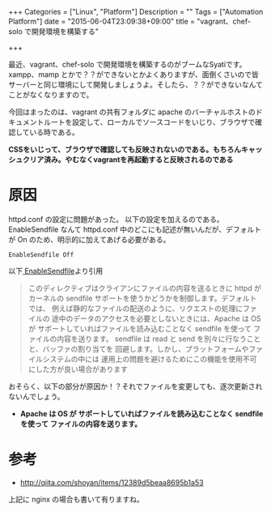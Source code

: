 +++
Categories = ["Linux", "Platform"]
Description = ""
Tags = ["Automation Platform"]
date = "2015-06-04T23:09:38+09:00"
title = "vagrant、chef-solo で開発環境を構築する"

+++

最近、vagrant、chef-solo で開発環境を構築するのがブームなSyatiです。xampp、mamp とかで？？ができないとかよくありますが、面倒くさいので皆サーバーと同じ環境にして開発しましょうよ。そしたら、？？ができないなんてことがなくなりますので。

今回はまったのは、vagrant の共有フォルダに apache のバーチャルホストのドキュメントルートを設定して、ローカルでソースコードをいじり、ブラウザで確認している時である。

**CSSをいじって、ブラウザで確認しても反映されないのである。もちろんキャッシュクリア済み。やむなくvagrantを再起動すると反映されるのである**

# 原因

httpd.conf の設定に問題があった。
以下の設定を加えるのである。EnableSendfile なんて httpd.conf 中のどこにも記述が無いんだが、デフォルトが On のため、明示的に加えてあげる必要がある。

    EnableSendfile Off

以下[ EnableSendfile](http://httpd.apache.org/docs/2.2/mod/core.html#enablesendfile)より引用

> このディレクティブはクライアンにファイルの内容を送るときに httpd がカーネルの sendfile サポートを使うかどうかを制御します。デフォルトでは、 例えば静的なファイルの配送のように、リクエストの処理にファイルの 途中のデータのアクセスを必要としないときには、Apache は OS が サポートしていればファイルを読み込むことなく sendfile を使って ファイルの内容を送ります。
> sendfile は read と send を別々に行なうことと、バッファの割り当てを 回避します。しかし、プラットフォームやファイルシステムの中には 運用上の問題を避けるためにこの機能を使用不可にした方が良い場合があります

おそらく、以下の部分が原因か！？それでファイルを変更しても、逐次更新されないんでしょう。
-   **Apache は OS が サポートしていればファイルを読み込むことなく sendfile を使って ファイルの内容を送ります。**

# 参考

-   <http://qiita.com/shoyan/items/12389d5beaa8695b1a53>

上記に nginx の場合も書いて有りますね。
